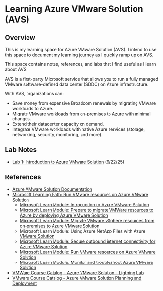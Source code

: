 # Learning Azure VMware Solution (AVS)

## Overview

This is my learning space for Azure VMware Solution (AVS). I intend to use this space to document my learning journey as I quickly ramp up on AVS.

This space contains notes, references, and labs that I find useful as I learn about AVS.

AVS is a first-party Microsoft service that allows you to run a fully managed VMware software-defined data center (SDDC) on Azure infrastructure.

With AVS, organizations can:

- Save money from expensive Broadcom renewals by migrating VMware workloads to Azure.
- Migrate VMware workloads from on-premises to Azure with minimal changes.
- Extend their datacenter capacity on demand.
- Integrate VMware workloads with native Azure services (storage, networking, security, monitoring, and more).

## Lab Notes


- [Lab 1: Introduction to Azure VMware Solution](./Labs/MicrosoftLearn/Lab1/Notes.md) (9/22/25)


## References

- [Azure VMware Solution Documentation](https://learn.microsoft.com/en-us/azure/azure-vmware/)
- [Microsoft Learning Path: Run VMware resources on Azure VMware Solution](https://learn.microsoft.com/en-us/training/paths/run-vmware-workloads-azure-vmware-solution/)
  - [Microsoft Learn Module: Introduction to Azure VMware Solution](https://learn.microsoft.com/en-us/training/modules/intro-azure-vmware-solution/)
  - [Microsoft Learn Module: Prepare to migrate VMWare resources to Azure by deploying Azure VMware Solution](https://learn.microsoft.com/en-us/training/modules/deploy-azure-vmware-solution/)
  - [Microsoft Learn Module: Migrate VMware vSphere resources from on-premises to Azure VMware Solution](https://learn.microsoft.com/en-us/training/modules/migrate-vmware-workloads-on-premises-azure-vmware-solution/)
  - [Microsoft Learn Module: Using Azure NetApp Files with Azure VMware Solution](https://learn.microsoft.com/en-us/training/modules/azure-netapp-files-with-vmware-solution/)
  - [Microsoft Learn Module: Secure outbound internet connectivity for Azure VMware Solution](https://learn.microsoft.com/en-us/training/modules/azure-vmware-solution/)
  - [Microsoft Learn Module: Run VMware resources on Azure VMware Solution](https://learn.microsoft.com/en-us/training/paths/run-vmware-workloads-azure-vmware-solution/)
  - [Microsoft Learn Module: Monitor and troubleshoot Azure VMware Solution](https://learn.microsoft.com/en-us/training/modules/monitor-troubleshoot-azure-vmware-solution/)
- [VMWare Course Catalog - Azure VMware Solution - Ligtning Lab](https://labs.hol.vmware.com/HOL/catalog/lab/14620)
- [VMware Course Catalog - Azure VMware Solution Planning and Deployment](https://labs.hol.vmware.com/HOL/catalog/lab/14619)